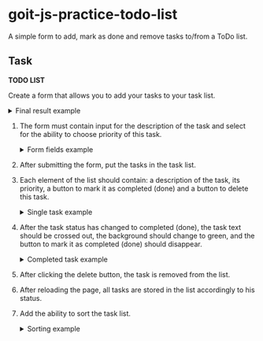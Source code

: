 # goit-js-practice-todo-list

A simple form to add, mark as done and remove tasks to/from a ToDo list.


## Task

**TODO LIST**

Create a form that allows you to add your tasks to your task list.

<details>
  
<summary>Final result example</summary>

![final result example](./assets/final-result.png)

</details>

1. The form must contain input for the description of the task and select for the ability to choose priority of this task.

    <details>
      
    <summary>Form fields example</summary>

    ![fields example](./assets/fields-example.png)

    </details>

1. After submitting the form, put the tasks in the task list.
1. Each element of the list should contain: a description of the task, its priority, a button to mark it as completed (done) and a button to delete this task.

    <details>
      
    <summary>Single task example</summary>

    ![single task example](./assets/single-task-example.png)

    </details>
  
1. After the task status has changed to completed (done), the task text should be crossed out, the background should change to green, and the button to mark it as completed (done) should disappear.

    <details>
      
    <summary>Completed task example</summary>

    ![completed task example](./assets/single-task-status-completed-example.png)

    </details>

2. After clicking the delete button, the task is removed from the list.
3. After reloading the page, all tasks are stored in the list accordingly to his status.
4. Add the ability to sort the task list.
   
    <details>
      
    <summary>Sorting example</summary>

    ![sorting example](./assets/sorting-example.png)

    </details>

